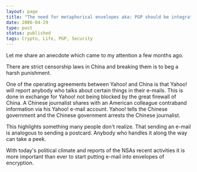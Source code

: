 ```yaml
---
layout: page
title: "The need for metaphorical envelopes aka: PGP should be integrated into mail clients, .Mac is the perfect place to start"
date: 2006-04-29
type: post
status: published
tags: Crypto, Life, PGP, Security
---
```



Let me share an anecdote which came to my attention a few months ago.

There are strict censorship laws in China and breaking them is to beg a harsh punishment.

One of the operating agreements between Yahoo! and China is that Yahoo! will report anybody who talks about certain things in their e-mails. This is done in exchange for Yahoo! not being blocked by the great firewall of China.
A Chinese journalist shares with an American colleague contraband information via his Yahoo! e-mail account. Yahoo! tells the Chinese government and the Chinese government arrests the Chinese journalist.

This highlights something many people don't realize. That sending an e-mail is analogous to sending a postcard. Anybody who handles it along the way can take a peek.

With today's political climate and reports of the NSAs recent activities it is more important than ever to start putting e-mail into envelopes of encryption.
